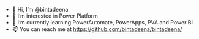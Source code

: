 - 👋 Hi, I’m @bintadeena
- 👀 I’m interested in Power Platform
- 🌱 I’m currently learning PowerAutomate, PowerApps, PVA and Power BI
- 📫 You can reach me at https://github.com/bintadeena/bintadeena/

<!---
bintadeena/bintadeena is a ✨ special ✨ repository because its `README.md` (this file) appears on your GitHub profile.
You can click the Preview link to take a look at your changes.
--->
